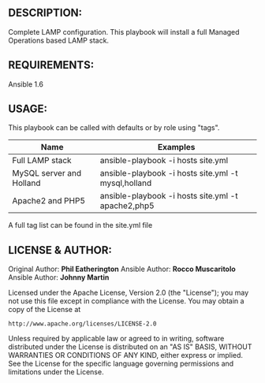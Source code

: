 ## DESCRIPTION:

Complete LAMP configuration. This playbook will install a full Managed Operations based LAMP stack.

## REQUIREMENTS:

Ansible 1.6

## USAGE:

This playbook can be called with defaults or by role using "tags".

| Name | Examples
| ---------- | -------- |
| Full LAMP stack | ansible-playbook -i hosts site.yml
| MySQL server and Holland | ansible-playbook -i hosts site.yml -t mysql,holland
| Apache2 and PHP5 | ansible-playbook -i hosts site.yml -t apache2,php5

A full tag list can be found in the site.yml file


## LICENSE & AUTHOR:

Original Author: **Phil Eatherington**
Ansible Author: **Rocco Muscaritolo**
Ansible Author: **Johnny Martin**

Licensed under the Apache License, Version 2.0 (the "License");
you may not use this file except in compliance with the License.
You may obtain a copy of the License at

    http://www.apache.org/licenses/LICENSE-2.0

Unless required by applicable law or agreed to in writing, software
distributed under the License is distributed on an "AS IS" BASIS,
WITHOUT WARRANTIES OR CONDITIONS OF ANY KIND, either express or implied.
See the License for the specific language governing permissions and
limitations under the License.
